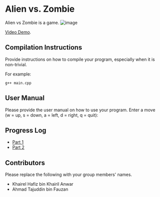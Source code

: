 # Alien vs. Zombie


Alien vs Zombie is a game.
![image](https://user-images.githubusercontent.com/124151047/216071012-393c28b4-8acb-45cb-8fa7-5bb7083e49c2.png)


[Video Demo](https://www.youtube.com/watch?v=Clomfu6q9QE).

## Compilation Instructions

Provide instructions on how to compile your program, especially when it is non-trivial.

For example:

```
g++ main.cpp
```

## User Manual

Please provide the user manual on how to use your program.
Enter a move (w = up, s = down, a = left, d = right, q = quit): 

## Progress Log

- [Part 1](PART1.md)
- [Part 2](PART2.md)

## Contributors

Please replace the following with your group members' names. 

- Khairel Hafiz bin Khairil Anwar
- Ahmad Tajuddin bin Fauzan

